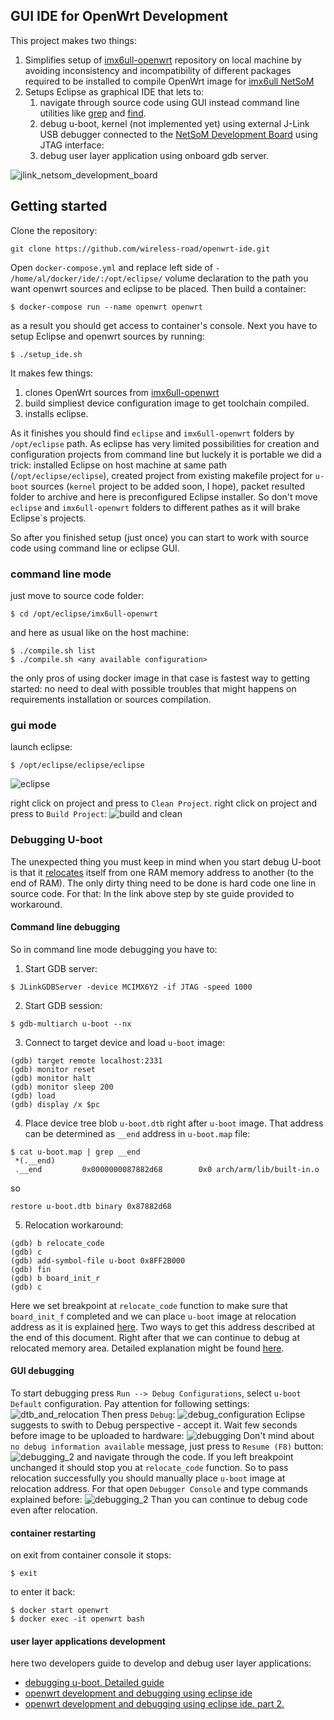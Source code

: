 ## GUI IDE for OpenWrt Development

This project makes two things:

1. Simplifies setup of [imx6ull-openwrt](https://github.com/wireless-road/imx6ull-openwrt) repository on local machine by avoiding inconsistency and incompatibility of different packages required to be installed to compile OpenWrt image for [imx6ull NetSoM](https://m2m-tele.com/product/netsom/)
2. Setups Eclipse as graphical IDE that lets to:
   1. navigate through source code using GUI instead command line utilities like [grep](https://man7.org/linux/man-pages/man1/grep.1.html) and [find](https://man7.org/linux/man-pages/man1/find.1.html).
   2. debug u-boot, kernel (not implemented yet) using external J-Link USB debugger connected to the [NetSoM Development Board](https://m2m-tele.com/product/imx6-development-board/) using JTAG interface:
   3. debug user layer application using onboard gdb server.

![jlink_netsom_development_board](./doc/jlink_netsom_dev_board.jpg "jlink + netsom")

## Getting started

Clone the repository:
```
git clone https://github.com/wireless-road/openwrt-ide.git
```

Open `docker-compose.yml` and replace left side of `- /home/al/docker/ide/:/opt/eclipse/` volume declaration to the path you want openwrt sources and eclipse to be placed.
Then build a container:
```
$ docker-compose run --name openwrt openwrt
```
as a result you should get access to container's console. Next you have to setup Eclipse and openwrt sources by running:
```
$ ./setup_ide.sh
```
It makes few things:
1. clones OpenWrt sources from [imx6ull-openwrt](https://github.com/wireless-road/imx6ull-openwrt)
2. build simpliest device configuration image to get toolchain compiled.
3. installs eclipse.

As it finishes you should find `eclipse` and `imx6ull-openwrt` folders by `/opt/eclipse` path.
As eclipse has very limited possibilities for creation and configuration projects from command line but luckely it is portable we did a trick:
installed Eclipse on host machine at same path (`/opt/eclipse/eclipse`), created project from existing makefile project for `u-boot` sources (`kernel` project to be added soon, I hope), packet resulted folder to archive and here is preconfigured Eclipse installer. So don't move `eclipse` and `imx6ull-openwrt` folders to different pathes as it will brake Eclipse`s projects.

So after you finished setup (just once) you can start to work with source code using command line or eclipse GUI.

### command line mode

just move to source code folder:

```
$ cd /opt/eclipse/imx6ull-openwrt
```

and here as usual like on the host machine:
```
$ ./compile.sh list
$ ./compile.sh <any available configuration>
```

the only pros of using docker image in that case is fastest way to getting started: no need to deal with possible troubles that might happens on requirements installation or sources compilation.


### gui mode

launch eclipse:
```
$ /opt/eclipse/eclipse/eclipse
```

![eclipse](./doc/u-boot.png "u-boot")

right click on project and press to `Clean Project`.
right click on project and press to `Build Project`:
![build and clean](./doc/build_clean_project.png "u-boot")


### Debugging U-boot
The unexpected thing you must keep in mind when you start debug U-boot is that it [relocates](https://source.denx.de/u-boot/u-boot/blob/HEAD/doc/README.arm-relocation) itself from one RAM memory address to another (to the end of RAM).
The only dirty thing need to be done is hard code one line in source code. For that:
In the link above step by ste guide provided to workaround. 

#### Command line debugging
So in command line mode debugging you have to:
1. Start GDB server:
```
$ JLinkGDBServer -device MCIMX6Y2 -if JTAG -speed 1000
```
2. Start GDB session:
```
$ gdb-multiarch u-boot --nx
```
3. Connect to target device and load `u-boot` image:
```
(gdb) target remote localhost:2331
(gdb) monitor reset
(gdb) monitor halt
(gdb) monitor sleep 200
(gdb) load
(gdb) display /x $pc
```
4. Place device tree blob `u-boot.dtb` right after `u-boot` image. That address can be determined as `__end` address in `u-boot.map` file:
```
$ cat u-boot.map | grep __end
 *(.__end)
 .__end         0x0000000087882d68        0x0 arch/arm/lib/built-in.o
```
so 
```
restore u-boot.dtb binary 0x87882d68
```
5. Relocation workaround:
```
(gdb) b relocate_code
(gdb) c
(gdb) add-symbol-file u-boot 0x8FF2B000
(gdb) fin
(gdb) b board_init_r
(gdb) c
```
Here we set breakpoint at `relocate_code` function to make sure that `board_init_f` completed and we can place `u-boot` image at relocation address as it is explained [here](https://source.denx.de/u-boot/u-boot/blob/HEAD/doc/README.arm-relocation). Two ways to get this address described at the end of this document. Right after that we can continue to debug at relocated memory area. Detailed explanation might be found [here](https://m2m-tele.com/?p=1026&preview=true).

#### GUI debugging

To start debugging press `Run --> Debug Configurations`, select `u-boot Default` configuration.
Pay attention for following settings:
![dtb_and_relocation](./doc/u_boot_relocation_workaround.png "dtb_and_relocation")
Then press `Debug`:
![debug_configuration](./doc/debug_configuration.png "debug_configuration")
Eclipse suggests to swith to Debug perspective - accept it. Wait few seconds before image to be uploaded to hardware:
![debugging](./doc/debugging_1.png "debugging")
Don't mind about `no debug information available` message, just press to `Resume (F8)` button:
![debugging_2](./doc/debugging_2.png "debugging")
and navigate through the code. If you left breakpoint unchanged it should stop you at `relocate_code` function. So to pass relocation successfully you should manually place `u-boot` image at relocation address. For that open `Debugger Console` and type commands explained before:
![debugging_2](./doc/u_boot_relocation.png "relocation")
Than you can continue to debug code even after relocation.


#### container restarting

on exit from container console it stops:
```
$ exit
```

to enter it back:
```
$ docker start openwrt
$ docker exec -it openwrt bash
```

#### user layer applications development
here two developers guide to develop and debug user layer applications:
- [debugging u-boot. Detailed guide](https://m2m-tele.com/blog/2021/09/19/how-to-debug-u-boot/)
- [openwrt development and debugging using eclipse ide](https://m2m-tele.com/blog/2021/09/07/embedded-linux-development-and-remote-debugging-using-eclipse-ide/)
- [openwrt development and debugging using eclipse ide. part 2.](https://m2m-tele.com/blog/2021/09/07/embedded-linux-development-and-remote-debugging-using-eclipse-ide-part-2/)

